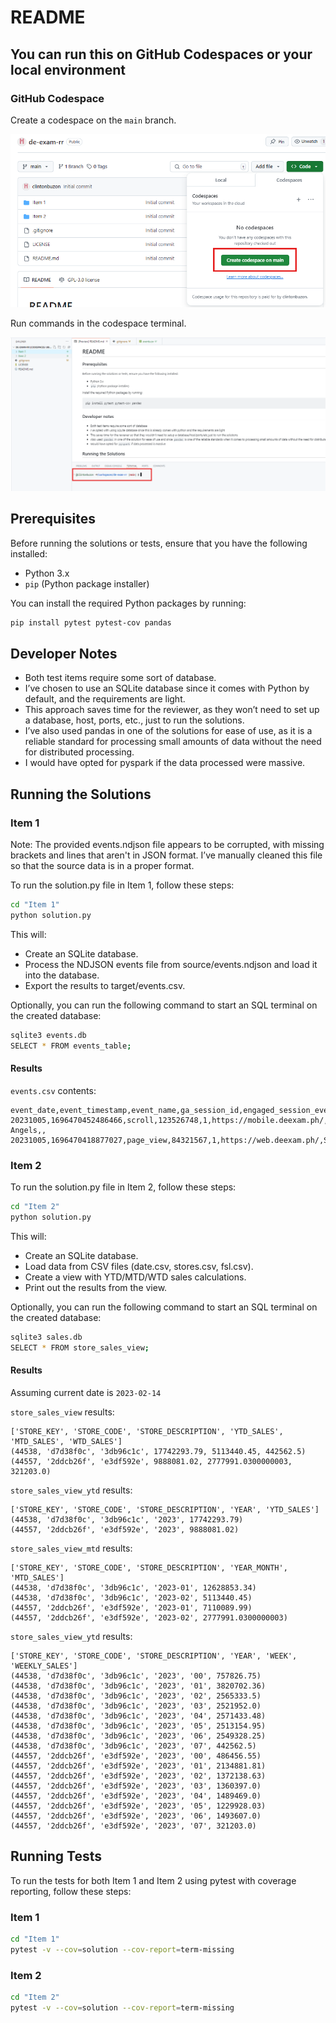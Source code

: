 # README

## You can run this on GitHub Codespaces or your local environment

### GitHub Codespace

Create a codespace on the `main` branch.

![Screenshot1](Screenshots/Github_codespace_1.png)

Run commands in the codespace terminal.

![Screenshot2](Screenshots/Github_codespace_2.png)


## Prerequisites

Before running the solutions or tests, ensure that you have the following installed:

- Python 3.x
- `pip` (Python package installer)

You can install the required Python packages by running:

```sh
pip install pytest pytest-cov pandas
```

## Developer Notes

- Both test items require some sort of database.
- I’ve chosen to use an SQLite database since it comes with Python by default, and the requirements are light.
- This approach saves time for the reviewer, as they won’t need to set up a database, host, ports, etc., just to run the solutions.
- I’ve also used pandas in one of the solutions for ease of use, as it is a reliable standard for processing small amounts of data without the need for distributed processing.
- I would have opted for pyspark if the data processed were massive.


## Running the Solutions

### Item 1

Note: The provided events.ndjson file appears to be corrupted, with missing brackets and lines that aren't in JSON format. I’ve manually cleaned this file so that the source data is in a proper format.

To run the solution.py file in Item 1, follow these steps:
```sh
cd "Item 1"
python solution.py
```

This will:

- Create an SQLite database.
- Process the NDJSON events file from source/events.ndjson and load it into the database.
- Export the results to target/events.csv.

Optionally, you can run the following command to start an SQL terminal on the created database:

```sh
sqlite3 events.db
SELECT * FROM events_table;
```

#### Results

`events.csv` contents:
```
event_date,event_timestamp,event_name,ga_session_id,engaged_session_event,page_location,page_title,page_referrer,source
20231005,1696470452486466,scroll,123526748,1,https://mobile.deexam.ph/,J's Angels,,
20231005,1696470418877027,page_view,84321567,1,https://web.deexam.ph/,SuperJ,http://m.facebook.com/,m.facebook.com
```

### Item 2

To run the solution.py file in Item 2, follow these steps:

```sh
cd "Item 2"
python solution.py
```

This will:

- Create an SQLite database.
- Load data from CSV files (date.csv, stores.csv, fsl.csv).
- Create a view with YTD/MTD/WTD sales calculations.
- Print out the results from the view.

Optionally, you can run the following command to start an SQL terminal on the created database:

```sh
sqlite3 sales.db
SELECT * FROM store_sales_view;
```

#### Results

Assuming current date is `2023-02-14`

`store_sales_view` results:
```
['STORE_KEY', 'STORE_CODE', 'STORE_DESCRIPTION', 'YTD_SALES', 'MTD_SALES', 'WTD_SALES']
(44538, 'd7d38f0c', '3db96c1c', 17742293.79, 5113440.45, 442562.5)
(44557, '2ddcb26f', 'e3df592e', 9888081.02, 2777991.0300000003, 321203.0)
```

`store_sales_view_ytd` results:
```
['STORE_KEY', 'STORE_CODE', 'STORE_DESCRIPTION', 'YEAR', 'YTD_SALES']
(44538, 'd7d38f0c', '3db96c1c', '2023', 17742293.79)
(44557, '2ddcb26f', 'e3df592e', '2023', 9888081.02)
```

`store_sales_view_mtd` results:
```
['STORE_KEY', 'STORE_CODE', 'STORE_DESCRIPTION', 'YEAR_MONTH', 'MTD_SALES']
(44538, 'd7d38f0c', '3db96c1c', '2023-01', 12628853.34)
(44538, 'd7d38f0c', '3db96c1c', '2023-02', 5113440.45)
(44557, '2ddcb26f', 'e3df592e', '2023-01', 7110089.99)
(44557, '2ddcb26f', 'e3df592e', '2023-02', 2777991.0300000003)
```

`store_sales_view_ytd` results:
```
['STORE_KEY', 'STORE_CODE', 'STORE_DESCRIPTION', 'YEAR', 'WEEK', 'WEEKLY_SALES']
(44538, 'd7d38f0c', '3db96c1c', '2023', '00', 757826.75)
(44538, 'd7d38f0c', '3db96c1c', '2023', '01', 3820702.36)
(44538, 'd7d38f0c', '3db96c1c', '2023', '02', 2565333.5)
(44538, 'd7d38f0c', '3db96c1c', '2023', '03', 2521952.0)
(44538, 'd7d38f0c', '3db96c1c', '2023', '04', 2571433.48)
(44538, 'd7d38f0c', '3db96c1c', '2023', '05', 2513154.95)
(44538, 'd7d38f0c', '3db96c1c', '2023', '06', 2549328.25)
(44538, 'd7d38f0c', '3db96c1c', '2023', '07', 442562.5)
(44557, '2ddcb26f', 'e3df592e', '2023', '00', 486456.55)
(44557, '2ddcb26f', 'e3df592e', '2023', '01', 2134881.81)
(44557, '2ddcb26f', 'e3df592e', '2023', '02', 1372138.63)
(44557, '2ddcb26f', 'e3df592e', '2023', '03', 1360397.0)
(44557, '2ddcb26f', 'e3df592e', '2023', '04', 1489469.0)
(44557, '2ddcb26f', 'e3df592e', '2023', '05', 1229928.03)
(44557, '2ddcb26f', 'e3df592e', '2023', '06', 1493607.0)
(44557, '2ddcb26f', 'e3df592e', '2023', '07', 321203.0)
```

## Running Tests

To run the tests for both Item 1 and Item 2 using pytest with coverage reporting, follow these steps:

### Item 1

```sh
cd "Item 1"
pytest -v --cov=solution --cov-report=term-missing
```

### Item 2

```sh
cd "Item 2"
pytest -v --cov=solution --cov-report=term-missing
```